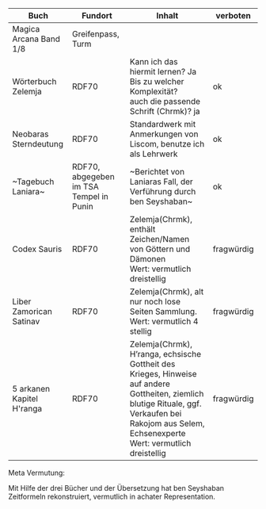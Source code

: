 
| Buch                      | Fundort                                 | Inhalt                                                                                                                                                                                                 | verboten   |
| ------------------------- | --------------------------------------- | ------------------------------------------------------------------------------------------------------------------------------------------------------------------------------------------------------ | ---------- |
| Magica Arcana Band 1/8    | Greifenpass, Turm                       |                                                                                                                                                                                                        |            |
| Wörterbuch Zelemja        | RDF70                                   | Kann ich das hiermit lernen? Ja<br>Bis zu welcher Komplexität? <br>auch die passende Schrift (Chrmk)? ja                                                                                               | ok         |
| Neobaras Sterndeutung     | RDF70                                   | Standardwerk mit Anmerkungen von Liscom, benutze ich als Lehrwerk                                                                                                                                      | ok         |
| ~Tagebuch Laniara~        | RDF70, abgegeben im TSA Tempel in Punin | ~Berichtet von Laniaras Fall, der Verführung durch ben Seyshaban~                                                                                                                                      | ok         |
| Codex Sauris              | RDF70                                   | Zelemja(Chrmk), enthält Zeichen/Namen von Göttern und Dämonen<br>Wert: vermutlich dreistellig                                                                                                          | fragwürdig |
| Liber Zamorican Satinav   | RDF70                                   | Zelemja(Chrmk), alt nur noch lose Seiten Sammlung.<br>Wert: vermutlich 4 stellig                                                                                                                       | fragwürdig |
| 5 arkanen Kapitel H'ranga | RDF70                                   | Zelemja(Chrmk), H’ranga, echsische Gottheit des Krieges, Hinweise auf andere Gottheiten, ziemlich blutige Rituale, ggf. Verkaufen bei Rakojom aus Selem, Echsenexperte<br>Wert: vermutlich dreistellig | fragwürdig |

Meta Vermutung:

Mit Hilfe der drei Bücher und der Übersetzung hat ben Seyshaban Zeitformeln rekonstruiert, vermutlich in achater Representation. 

